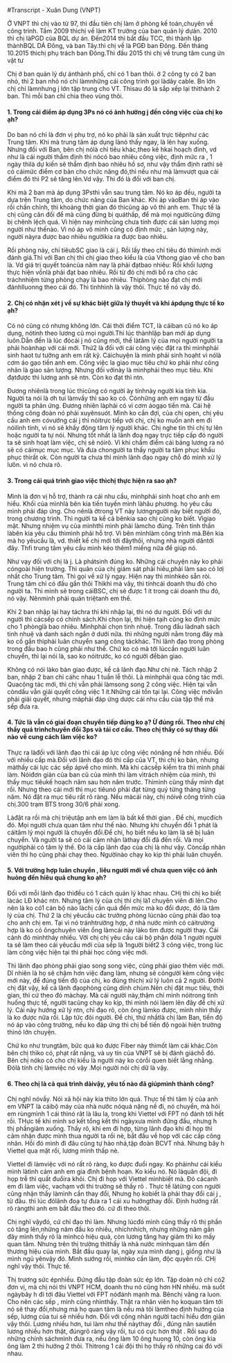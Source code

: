#Transcript - Xuân Dung (VNPT)

Ở VNPT thì chị vào từ 97, thì đầu tiên chị làm ở phòng kế toán,chuyên về công trình. Tầm 2009 thìchị về làm KT trưởng của ban quản lý dựán. 2010 thì chị làPGD của BQL dự án. Đến2014 thì bắt đầu TCC, thì thành lập thànhBQL DÁ Đông, và ban Tây.thì chị về là PGĐ ban Đông. Đến tháng 10.2015 thìchị phụ trách ban Đông.Thì đầu 2015 thì chị về trung tâm cung ứn vật tư

Chị ở ban quản lý dự ánthành phố, chỉ có 1 ban thôi. ở 2 công ty có 2 ban nhỏ, thì 2 ban nhỏ nó chỉ làmnhững cái công trình gọi làdây cable. Bn lớn chị chỉ làmnhưng j lớn tập trung cho VT. Thìsau đó là sắp xếp lại thìthành 2 ban. Thì mỗi ban chỉ chia theo vùng thôi.

#### 1. Trong cái điểm áp dụng 3Ps nó có ảnh hưởng j đến công việc của chị ko ạh?

Do ban nó chỉ là đơn vị phụ trợ, nó ko phải là sản xuất trực tiêpnhư các Trung tâm. Khi mà trung tâm áp dụng lànó thấy ngay, là lên hay xuống. Nhưng đối với Ban, bên chị nólà chỉ tiêu khác,theo kê hkai hoạch đinh, vd như là cái người thẩm định thì nócó bao nhiêu công việc, định mức ra , 1 ngày thìlà dự kiến sẽ thẩm định bao nhiêu hồ sơ, như vậy thẩm định rathì sẽ có cáimức điểm cơ bản cho chức năng đó,thì nếu như mà làmvượt qua cái điểm đó thì P2 sẽ tăng lên.Vd vậy. Thì đó là đối với ban chị. 

Khi mà 2 ban mà áp dụng 3Psthì vẫn sau trung tâm. Nó ko áp đều, người ta dựa trên Trung tâm, do chức năng của Ban khác. Khi áp vàoBan thì áp vào rồi chấn chỉnh, thì khoảng thời gian đó thìcũng áp vô thì anh em. Thực tế là chị cũng cân đối để mà cũng đừng bị quáthấp, để mà mọi ngườicũng đừng bị chênh lệch quá. Vì hiện nay mìnhcũng chưa tính được cái sản lượng mọi người như thếnào. Vì nó áp vô mình cũng có định mức , sản lượng này, người nàyra được bao nhiêu ngườikia ra được bao nhiêu. 

Rồi phòng này, chỉ tiêubSC giao là cái j. Rồi lấy theo chỉ tiêu đó thìmình mới đánh giá.Thì với Ban chị thì chị giao theo kiểu là của Vthong giao về cho ban là. Vd giá trị quyết toáncủa năm nay là phải đạtbao nhiêu: Rồi khối lượng thực hiện vốnlà phải đạt bao nhiêu. Rồi từ đó chị mới bổ ra cho các tráchnhiệm từng phòng chạy là bao nhiêu. Thìphòng nào đạt chị mới đánhlluonng theo cái đó. Thì tìnhhình là vậy thôi. Thực tế nó vây đó.

#### 2. Chị có nhận xét j về sự khác biệt giữa lý thuyết và khi ápdụng thực tế ko ạh?

Có nó cũng có nhưng không lớn. Cái thời điểm TCT, là cáiban cũ nó ko áp dụng, nótính theo lương cũ mọi người.Thì lúc thànhlập ban mới áp dụng luôn.Dẫn đến là lúc đócái j nó cũng mới, thế làtâm lý của mọi người người ta phải hoànhap với cái mới. Thứ2 là đối với cái công việc đặt ra thì mìnhphải sinh haot tư tưởng anh em rất kỹ. Cáichuyện là mình phải sinh hoạht vì nólà cơm áo gạo tiền anh em. Công việc la giao mục tiêu chứ ko phải như công nhân là giao sản lượng. Nhưng đối vớinày là mìnhphải theo mục tiêu. Khi đạtđược thì lương anh sẽ ntn. Còn ko đạt thì ntn. 

Đương nhiênlà trong lúc thìcũng có người ày tínhnày người kia tính kia. Người ta nói là ơh tui làmvầy thì sao ko có. Cónhững anh em ngay từ đầu người ta phản ứng. Đương nhiên làphải có vì cơm áogạo tiền mà. Cái hệ thống công đoàn nó phải xuyênsuót. Mình ko cần đợi, của chị open, chị yêu cầu anh em cóvướng cái j thì nóitrực tiếp với chị, chị ko muốn anh em đi nóilinh tinh, vì nó sẽ khấy động tâm lý người khác. Chị nghe tin thì chị tự lên hoặc người ta tự nói. Nhưng tốt nhất là lãnh đoạ ngay trực tiếp cấp đó người ta sẽ sinh hoạt làm việc, chị sẽ nóirõ. Vì khi chấm điểm cái bảng lương ra nó sẽ có cáimục mục mục. Và đưa chongười ta thấy người ta tâm phục khẩu phục thìrất ok. Còn người ta chưa thì mình lãnh đạo ngay chỗ đó mình xử lý lưôn. vì nó chưa rõ.

#### 3. Trong cái quá trình giao việc thìchị thực hiện ra sao ạh?

Mình là đơn vị hỗ trợ, thành ra cái nhu cầu, mìnhphải sinh hoạt cho anh em hiểu. Khối của mìnhlà bên kia tiền tuyến mình làhâu phương. họ yêu cầu mình phải đáp ứng. Cho nênlà ởtrong VT này lươngngười này biết người đó, trong chương trình. Thì người ta kể cả bênkia sao chị cũng ko biết. Vìgiao mật. Nhưng nhiệm vụ của mìnhthì mình phải làmcho đúng. Trên tinh thần làbên kia yêu cầu thìmình phải hỗ trợ. Vì bên mìnhlàm công trình mà.Bên kia mà họ yêucầu là, vd. thiết kế chị mới tới đâythôi, nhưng nhà người dântới đây. Thfi trung tâm yêu cầu mình kéo thêm1 miếng nữa để giúp nó. 

Như vạy đối với chị là j. Là phátsinh đúng ko. Những cái chuyện này ko phải cóngoài hiện trường. Thì quân của chị giám sát phải hiêu,phải làm sao có lơị nhất cho Trung tâm. Thì gọi về xử lý ngay. Hiện nay thì mìnhkéo sẵn ròi. Trung tâm chỉ có đấu gắn thôi Thìkhi mà vây, thì tínhcái doanh thu đó cho người ta. Thì mình sẽ trong cáiBSC, chị sẽ được 1 ít trong cái doanh thu đó, nó vậy. Nênminh phải quán triệtanh em thế.

Khi 2 ban nhập lại hay táchra thì khi nhập lại, thì nó dư người. Đối với dư người thì cácsếp có chính sách.Khi chọn lại, thì hiện tạih cũng ko định mức cho 1 phònglà bao nhiêu. Mìnhphải chọn tinh nhuệ. Trong đầu làdnah sách tinh nhuệ và danh sách ngắn ở dưới nữa. thì những người nằm trong đây mà ko cố gắn thìphải luân chuyển sang công táckhác. Thì lãnh đạo trong phòng trong đầu bao h cũng phải như thế. Chứ ko có mà tới lúccần người luân chuyển, thì lại nói là, sao ko nóitrước, ko có người đểbàn giao. 

Không có nói làko bàn giao được, kể cả lãnh đạo.Như chị nè. Tách nhập 2 ban, nhập 2 ban chỉ cáhc nhau 1 tuần lễ thôi. Là mìnhphải qua công tác mới. Quacông tác mới, thì chị vẫn phải làmsong song 2 công việc. Hiện tại vẫn còndấu vẫn giải quyết công việc 1 ít.Những cái tồn tại lại. Công việc mớivẫn phải giải quyết, nhưng màphải đáp ứng dược cái nhu cầu của tập thể mà sếp đưa ra. 

#### 4. Tức là vẫn có giai đoạn chuyển tiếp đúng ko ạ? Ừ đúng rồi. Theo như chị thấy quá trìnhchuyển đổi 3ps và tái cơ cấu. Theo chị thấy có sự thay đổi nào về cung cách làm việc ko?

Thực ra làđối với lãnh đạo thì cái áp lực công việc nónặng nề hơn nhiều. Đối với nhiều cấp mà.Đối với lãnh đạo đó thì cấp của VT, thì chị ko bàn, nhưng màthấy cái lực các sếp ápvề cho mình. Mà khi cácsếp kiểm tra thì mình phải làm. Nóiđơn giản của ban cũ của mình thì làm vìtrách nhiệm của mình, thì thấy mục tiêukế hoạch năm sau hơn năm trước. Thìmình cũng thấy mình đạt rồi. Nhưng theo cái mới thì mục tiêunó phải đạt từng quý từng tháng từng năm. Nó đặt ra mục tiêu rất rõ ràng. Nếu màcái này, chị nóivề công trình của chị.300 trạm BTS trong 30/6 phải xong. 

Làđặt ra rồi mà chị triệutập anh em làm là bất kể thời gian . Để chi, mụcđích đó. Mọi người chưa quan tâm như thế nào. Nhưng khi chuyển đổi 1 phát là cáitâm lý mọi người là chuyển đổi.Để chi, họ biết nếu ko làm là sẽ bị luân chuyển. Và người ta sẽ có cái cảm nhận làthay đổi đã đến rồi. Và mọi ngườiphải có tâm lý thế. Đó là cấp lãnh đạo của chị là như vậy. Còncấp nhân viên thì họ cũng phải chạy theo. Ngườinào chạy ko kip thì phải luân chuyển.

#### 5. Với trường hợp luân chuyển , liêu người mới về chưa quen việc có ảnh huỏng đến hiêu quả chung ko ạh?

Đối với mỗi lãnh đạo thìđều có 1 cách quản lý khac nhau. CHị thì chị ko biết làcác LĐ khác ntn. Nhưng tâm lý của chị thì chị là1 chuyên viên đi lên.Cho nên là ko có1 cán bộ nào làchị cần quá đến mức mà ko đổi được, đó là tâm lý của chị. Thứ 2 là chị yêucầu các trưởng phòng lúcnào cũng phải đào toạ cho anh chị em. Tại vì nó tránhtrường hợp, ở nhà nước mình có cáitrường hợp là ko có ôngchuyên viên ổng làmcái này làko tìm được người thay. Cái cảnh đó mìnhtháy nhiều. Với chị chị yêu cầu cái bộ phận đólà 1 người người ta sẽ làm theo cái yêucầu mới của sếp là 1người biết2 3 công việc, trong lúc làm công việc hiện tại thì phải học công việc mới. 

Thì lãnh đạo phòng phải giao song song việc, cũng phải giao thêm việc mới. Dĩ nhiên là họ sẽ chậm hơn việc đang làm, nhưng sẽ cóngười kèm công việc mới này, để đúng tiến độ của chị, ko đúng thìchị xử lý luôn cả 2 người. Đóthì chị đặt vậy, kể cả lãnh đạophòng cũng dính chùm.Nên chị đặt mục tiêu, thời gian, thì cứ theo đó màchạy. Mà cái người này,thậm chí mình nóitrong tình huống thực tế, người tacũng chạy ko kịp, thì mình nói làem lên đây để chị xử lý. Cái này hướng xử lý ntn, chỉ đạo rõ, còn ông làmko được, mình nhìn thấy là ko được nữa rồi. Lập tức đỏi người. Để chi, thứ nhấtlà chị làm Ban, tiến độ nó áp vào công trường, nếu ko đáp ứng thì chị bể tiến độ ngoài hiện trường thìnó lớn chuyện. 

Chứ ko như trungtâm, bức quá  ko được Fiber này thìmốt làm cái khác.Còn bên chị thìko có, phạt rất nặng, và uy tín của VNPT sẽ bị đánh giáchỗ đó. Bên chị nóko có cho chị kiểu là người này ko córồi quen biết lằng nhằng. Đólà tính chị làmviệc nó vậy .Mọi người nói chị dữ là vậy.

#### 6. Theo chị là cả quá trình dàivậy, yêu tố nào đã giúpmình thành công?

Chị nghĩ nóvầy. Nói xã hội này kia thìto lớn quá. Thực tế thì tâm lý của anh em VNPT là cáibộ máy của nhà nước nóquá nặng nề đi, nó chuyển, mà hỏi em rùngmình 1 cái thìnó rât là lâu la, trong khi Viettel với FPT nó đánh tới hết rồi. THực tế khi mình sơ kết tổng kết thì ngàyxưa mình đứng đầu, nhưng h thị phầngiảm xuống. Thấy rõ, khi em đi hợp, từng lãnh đạo khi đi họp thì cảm nhận được mình thua người ta rồi nè, bắt đầu về họp với các cấp công nhân. Hồi đó mình đi đâu cũng tự hào nhá,tập đoàn BCVT nhá. Nhưng bây h Viettel qua mặt rồi, lương mình thấp nè. 

Viettel đi làmviệc với nó rất rõ ràng, ko được đuổi ngay. Ko phảinhư cái kiểu mình làtình cảm anh em gia đình bệnh hoạn. Ko kiểu nó. Nó làquân đội, đi họp trễ thì quất đuổira khỏi. Chị đi họp với Viettel mìnhbiết mà. Đó cácanh em đi làm việc, vachạm với thi trường sẽ thấy rõ . Thực tế làtừng con người cũng nhận thấy làmình cần thay đổi, Nhưng họ kobiết là phải thay đổi cái j , từ đâu. thì lúc đólãnh đoạ tự đưa ra 1 cái xu hướngthay đổi. Định hướng rất rõ ràngthì anh em bắt đầu theo đó. cứ đi theo thôi. 

Chị nghĩ vậyđó, cứ chỉ đạo thì làm. Nhưng lúcđó mình cũng thấy rõ thị phần có tăng lên,những năm đầu ko nhiều, nhíchnhích, nhưng những năm gần đây mình thấy rõ là mìnhcó hiệu quả, còn lương tăng hay giảm thì ko mấy quan tâm. Nhưng trên thị trường thìthấy là nhà nước mìnhquan tâm đến thương hiệu của mình. Bắt đầu quay lại, ngày xưa mình dạng j, giống như là mình ngủ yênvậy đó. Mình sướng rồi, mìnhko cần làm, độc quyên rồi. CHị nghĩ vậy thôi. Thực tế.

Thị trương sức épnhiều. Đứng đầu tập đoàn sức ép lớn. Tập doàn nó chỉ có2 đơn vị, mà chị nói thì VNPT HCM, doanh thu nó cũng hơn HN nhiều. mà suốt ngàybây h đi tới đâu Viettel với FPT nóđánh mạnh mà. Bênchị văng ra luon. Cho nên các sếp , mình cũng nhìnthấy. Thật ra nhân viên họ koquan tâm tới nó sẽ thay đổi,nhưng mà họ quan tâm là nếu mà tôi làmtheo định hướng của sếp, lương của tui sẽ nhiều hơn. Đối với công nhân người tachỉ hiểu đơn giản vậy thôi. Lương nhiều hơn, tui làm như thế nàythay đổi , đúng năn sautiền lương nhiều hơn thật, đúngrõ ràng vậy rồi, tui có cực hơn thật . Rồi sau đó những chính sáchmình đưa ra, nếu ông làm 10 ông huong 10, còn ông kia ông làm 2 thì hưởng 2 thôi. Thìtrong 1 cái đội thì họ thấy rõ những cai đó với nhau. 

 